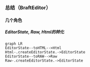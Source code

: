 ### 总结（BraftEditor）

#### 几个角色

##### EditorState, Raw, Html的转化

```mermaid
graph LR
EditorState--toHTML-->Html
Html-.createEditorState.->EditorState
EditorState--toRAW-->Raw
Raw-.createEditorState.->EditorState
```